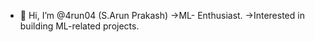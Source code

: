 - 👋 Hi, I’m @4run04 (S.Arun Prakash)
  ->ML- Enthusiast.
  ->Interested in building ML-related projects.
 
